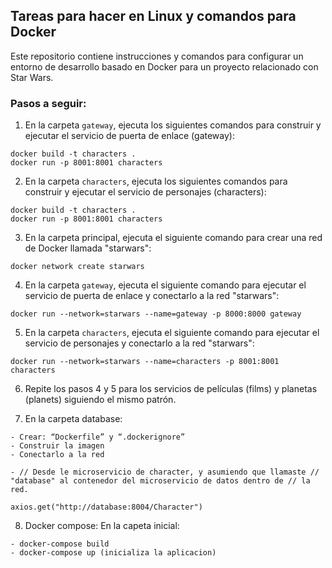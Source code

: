 ## Tareas para hacer en Linux y comandos para Docker

Este repositorio contiene instrucciones y comandos para configurar un entorno de desarrollo basado en Docker para un proyecto relacionado con Star Wars.

### Pasos a seguir:

1. En la carpeta `gateway`, ejecuta los siguientes comandos para construir y ejecutar el servicio de puerta de enlace (gateway):

```shell
docker build -t characters .
docker run -p 8001:8001 characters
```

2. En la carpeta `characters`, ejecuta los siguientes comandos para construir y ejecutar el servicio de personajes (characters):
```shell
docker build -t characters .
docker run -p 8001:8001 characters
```

3. En la carpeta principal, ejecuta el siguiente comando para crear una red de Docker llamada "starwars":
```shell
docker network create starwars
```

4. En la carpeta `gateway`, ejecuta el siguiente comando para ejecutar el servicio de puerta de enlace y conectarlo a la red "starwars":
```shell
docker run --network=starwars --name=gateway -p 8000:8000 gateway
```

5. En la carpeta `characters`, ejecuta el siguiente comando para ejecutar el servicio de personajes y conectarlo a la red "starwars":
```shell
docker run --network=starwars --name=characters -p 8001:8001 characters
```


6. Repite los pasos 4 y 5 para los servicios de películas (films) y planetas (planets) siguiendo el mismo patrón.

7. En la carpeta database:
```shell
- Crear: “Dockerfile” y “.dockerignore”
- Construir la imagen
- Conectarlo a la red
```
```shell
- // Desde le microservicio de character, y asumiendo que llamaste // "database" al contenedor del microservicio de datos dentro de // la red.

axios.get("http://database:8004/Character")
```

8. Docker compose: En la capeta inicial:
```shell
- docker-compose build
- docker-compose up (inicializa la aplicacion) 
```